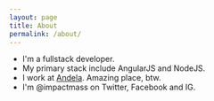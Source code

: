 ```yaml
---
layout: page
title: About
permalink: /about/
---
```


* I'm a fullstack developer.
* My primary stack include AngularJS and NodeJS.
* I work at [Andela](http://andela.co). Amazing place, btw.
* I'm @impactmass on Twitter, Facebook and IG.
